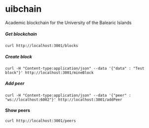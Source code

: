 # uibchain
Academic blockchain for the University of the Balearic Islands

##### Get blockchain
```
curl http://localhost:3001/blocks
```

##### Create block
```
curl -H "Content-type:application/json" --data '{"data" : "Test block"}' http://localhost:3001/mineBlock
``` 

##### Add peer
```
curl -H "Content-type:application/json" --data '{"peer" : "ws://localhost:6002"}' http://localhost:3001/addPeer
```

#### Show peers
```
curl http://localhost:3001/peers
```